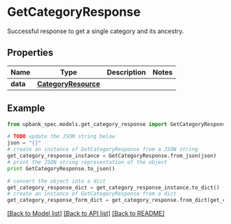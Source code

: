 # GetCategoryResponse

Successful response to get a single category and its ancestry. 

## Properties

Name | Type | Description | Notes
------------ | ------------- | ------------- | -------------
**data** | [**CategoryResource**](CategoryResource.md) |  | 

## Example

```python
from upbank_spec.models.get_category_response import GetCategoryResponse

# TODO update the JSON string below
json = "{}"
# create an instance of GetCategoryResponse from a JSON string
get_category_response_instance = GetCategoryResponse.from_json(json)
# print the JSON string representation of the object
print GetCategoryResponse.to_json()

# convert the object into a dict
get_category_response_dict = get_category_response_instance.to_dict()
# create an instance of GetCategoryResponse from a dict
get_category_response_form_dict = get_category_response.from_dict(get_category_response_dict)
```
[[Back to Model list]](../README.md#documentation-for-models) [[Back to API list]](../README.md#documentation-for-api-endpoints) [[Back to README]](../README.md)


